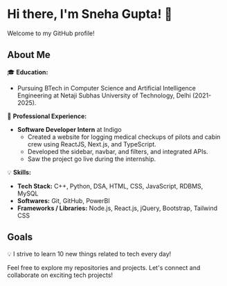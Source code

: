# Hi there, I'm Sneha Gupta! 👋

Welcome to my GitHub profile!

## About Me

🎓 **Education:**
- Pursuing BTech in Computer Science and Artificial Intelligence Engineering at Netaji Subhas University of Technology, Delhi (2021-2025).

💼 **Professional Experience:**
- **Software Developer Intern** at Indigo
  - Created a website for logging medical checkups of pilots and cabin crew using ReactJS, Next.js, and TypeScript.
  - Developed the sidebar, navbar, and filters, and integrated APIs.
  - Saw the project go live during the internship.

💡 **Skills:**
- **Tech Stack:** C++, Python, DSA, HTML, CSS, JavaScript, RDBMS, MySQL
- **Softwares:** Git, GitHub, PowerBI
- **Frameworks / Libraries:** Node.js, React.js, jQuery, Bootstrap, Tailwind CSS

## Goals

💡 I strive to learn 10 new things related to tech every day!


Feel free to explore my repositories and projects. Let's connect and collaborate on exciting tech projects!
